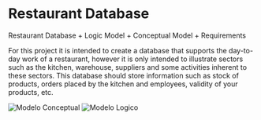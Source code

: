 # Restaurant Database
Restaurant Database + Logic Model + Conceptual Model + Requirements 

For this project it is intended to create a database that supports the day-to-day work of a restaurant, however it is only intended to illustrate sectors such as the kitchen, warehouse, suppliers and some activities inherent to these sectors. 
This database should store information such as stock of products, orders placed by the kitchen and employees, validity of your products, etc.

![Modelo Conceptual](https://github.com/franciscosilvq/Restaurant_db/assets/134553272/32c03d4c-42fa-4723-8d95-e83b8d00eaa6)
![Modelo Logico](https://github.com/franciscosilvq/Restaurant_db/assets/134553272/d2511134-a88e-4469-a180-453efba5f376)
